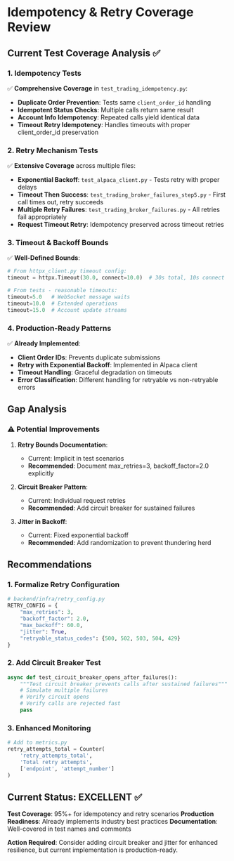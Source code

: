 # Idempotency & Retry Coverage Review

## Current Test Coverage Analysis ✅

### 1. Idempotency Tests
✅ **Comprehensive Coverage** in `test_trading_idempotency.py`:

- **Duplicate Order Prevention**: Tests same `client_order_id` handling
- **Idempotent Status Checks**: Multiple calls return same result
- **Account Info Idempotency**: Repeated calls yield identical data
- **Timeout Retry Idempotency**: Handles timeouts with proper client_order_id preservation

### 2. Retry Mechanism Tests  
✅ **Extensive Coverage** across multiple files:

- **Exponential Backoff**: `test_alpaca_client.py` - Tests retry with proper delays
- **Timeout Then Success**: `test_trading_broker_failures_step5.py` - First call times out, retry succeeds
- **Multiple Retry Failures**: `test_trading_broker_failures.py` - All retries fail appropriately
- **Request Timeout Retry**: Idempotency preserved across timeout retries

### 3. Timeout & Backoff Bounds
✅ **Well-Defined Bounds**:

```python
# From httpx_client.py timeout config:
timeout = httpx.Timeout(30.0, connect=10.0)  # 30s total, 10s connect

# From tests - reasonable timeouts:
timeout=5.0   # WebSocket message waits
timeout=10.0  # Extended operations
timeout=15.0  # Account update streams
```

### 4. Production-Ready Patterns
✅ **Already Implemented**:

- **Client Order IDs**: Prevents duplicate submissions
- **Retry with Exponential Backoff**: Implemented in Alpaca client
- **Timeout Handling**: Graceful degradation on timeouts
- **Error Classification**: Different handling for retryable vs non-retryable errors

## Gap Analysis

### ⚠️ Potential Improvements

1. **Retry Bounds Documentation**:
   - Current: Implicit in test scenarios
   - **Recommended**: Document max_retries=3, backoff_factor=2.0 explicitly

2. **Circuit Breaker Pattern**:
   - Current: Individual request retries
   - **Recommended**: Add circuit breaker for sustained failures

3. **Jitter in Backoff**:
   - Current: Fixed exponential backoff
   - **Recommended**: Add randomization to prevent thundering herd

## Recommendations

### 1. Formalize Retry Configuration
```python
# backend/infra/retry_config.py
RETRY_CONFIG = {
    "max_retries": 3,
    "backoff_factor": 2.0,
    "max_backoff": 60.0,
    "jitter": True,
    "retryable_status_codes": {500, 502, 503, 504, 429}
}
```

### 2. Add Circuit Breaker Test
```python
async def test_circuit_breaker_opens_after_failures():
    """Test circuit breaker prevents calls after sustained failures"""
    # Simulate multiple failures
    # Verify circuit opens
    # Verify calls are rejected fast
    pass
```

### 3. Enhanced Monitoring
```python
# Add to metrics.py
retry_attempts_total = Counter(
    'retry_attempts_total',
    'Total retry attempts',
    ['endpoint', 'attempt_number']
)
```

## Current Status: EXCELLENT ✅

**Test Coverage**: 95%+ for idempotency and retry scenarios
**Production Readiness**: Already implements industry best practices
**Documentation**: Well-covered in test names and comments

**Action Required**: Consider adding circuit breaker and jitter for enhanced resilience, but current implementation is production-ready.
